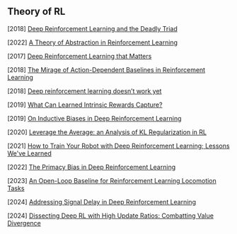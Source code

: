 ## Theory of RL

[2018] [Deep Reinforcement Learning and the Deadly Triad](https://arxiv.org/abs/1812.02648)

[2022] [A Theory of Abstraction in Reinforcement Learning](https://arxiv.org/abs/2203.00397)

[2017] [Deep Reinforcement Learning that Matters](https://arxiv.org/abs/1709.06560)

[2018] [The Mirage of Action-Dependent Baselines in Reinforcement Learning](https://arxiv.org/abs/1802.10031)

[2018] [Deep reinforcement learning doesn’t work yet](https://www.alexirpan.com/2018/02/14/rl-hard.html)

[2019] [What Can Learned Intrinsic Rewards Capture?](https://arxiv.org/abs/1912.05500)

[2019] [On Inductive Biases in Deep Reinforcement Learning](https://arxiv.org/abs/1907.02908)

[2020] [Leverage the Average: an Analysis of KL Regularization in RL](https://arxiv.org/abs/2003.14089)

[2021] [How to Train Your Robot with Deep Reinforcement Learning; Lessons We've Learned](https://arxiv.org/abs/2102.02915)

[2022] [The Primacy Bias in Deep Reinforcement Learning](https://arxiv.org/abs/2205.07802)

[2023] [An Open-Loop Baseline for Reinforcement Learning Locomotion Tasks](https://arxiv.org/abs/2310.05808)

[2024] [Addressing Signal Delay in Deep Reinforcement Learning](https://openreview.net/pdf?id=Z8UfDs4J46)

[2024] [Dissecting Deep RL with High Update Ratios: Combatting Value Divergence](https://tisl.cs.toronto.edu/publication/202407-rlc-primacy_bias/rlc2024-primacy_bias.pdf)